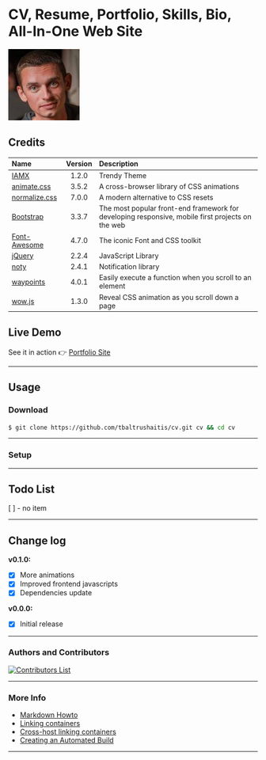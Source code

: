 # CV, Resume, Portfolio, Skills, Bio, All-In-One Web Site #

![CV Logo](src/assets/img/ico/apple-touch-icon-144-precomposed.png)

## Credits ##

 Name | Version | Description
:-----|:-------:|:------------
[IAMX](https://trendytheme.net/items/i-am-x-html-resume-template/) | 1.2.0 | Trendy Theme
[animate.css](http://daneden.github.io/animate.css/) | 3.5.2 | A cross-browser library of CSS animations
[normalize.css](http://necolas.github.io/normalize.css/) | 7.0.0 | A modern alternative to CSS resets
[Bootstrap](http://getbootstrap.com) | 3.3.7 | The most popular front-end framework for developing responsive, mobile first projects on the web
[Font-Awesome](http://fontawesome.io/) | 4.7.0 | The iconic Font and CSS toolkit
[jQuery](http://jquery.com/) | 2.2.4 | JavaScript Library
[noty](http://ned.im/noty) | 2.4.1 | Notification library
[waypoints](https://github.com/imakewebthings/waypoints) | 4.0.1 | Easily execute a function when you scroll to an element
[wow.js](https://wowjs.uk/) | 1.3.0 | Reveal CSS animation as you scroll down a page

## Live Demo ##
See it in action :point_right: [Portfolio Site](http://bit.ly/tomascv)

-----
## Usage ##

### Download ###
```bash
$ git clone https://github.com/tbaltrushaitis/cv.git cv && cd cv
```

--------

### Setup ###

--------

## Todo List ##

 [ ] - no item

--------

## Change log ##

**v0.1.0:**
- [x] More animations
- [x] Improved frontend javascripts
- [x] Dependencies update

**v0.0.0:**
- [x] Initial release

--------

### Authors and Contributors ###

[![Contributors List](https://img.shields.io/github/contributors/tbaltrushaitis/cv.svg)](https://github.com/tbaltrushaitis/cv/graphs/contributors)

--------

### More Info ###

 - [Markdown Howto](https://bitbucket.org/tutorials/markdowndemo)
 - [Linking containers](https://docs.docker.com/engine/userguide/networking/default_network/dockerlinks.md)
 - [Cross-host linking containers](https://docs.docker.com/engine/admin/ambassador_pattern_linking.md)
 - [Creating an Automated Build](https://docs.docker.com/docker-hub/builds/)

--------
